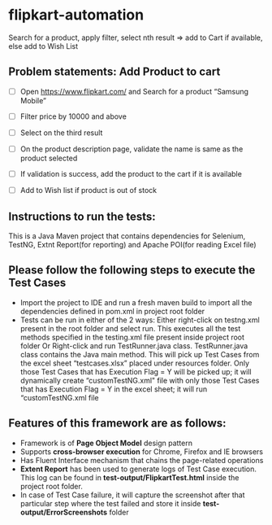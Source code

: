 # flipkart-automation
Search for a product, apply filter, select nth result => add to Cart if available, else add to Wish List

Problem statements:
Add Product to cart
- 
- [ ]	Open https://www.flipkart.com/ and Search for a product “Samsung Mobile”
- [ ]   Filter price by 10000 and above
- [ ]   Select on the third result
- [ ]   On the product description page, validate the name is same as the product selected
- [ ]	If validation is success, add the product to the cart if it is available
- [ ]	Add to Wish list if product is out of stock


Instructions to run the tests:
-
This is a Java Maven project that contains dependencies for Selenium, TestNG, Extnt Report(for reporting) and Apache POI(for reading Excel file)

Please follow the following steps to execute the Test Cases
- 
-	Import the project to IDE and run a fresh maven build to import all the dependencies defined in pom.xml in project root folder
-	Tests can be run in either of the 2 ways:
        Either right-click on testng.xml present in the root folder and select run. This executes all the test methods specified in the testing.xml file present inside project root folder Or
        Right-click and run TestRunner.java class. TestRunner.java class contains the Java main method. This will pick up Test Cases from the excel sheet “testcases.xlsx” placed under resources folder. Only those Test Cases that has Execution Flag = Y will be picked up; it will dynamically create “customTestNG.xml" file with only those Test Cases that has Execution Flag = Y in the excel sheet; it will run “customTestNG.xml file


Features of this framework are as follows:
-
-	Framework is of **Page Object Model** design pattern
-	Supports **cross-browser execution** for Chrome, Firefox and IE browsers
-	Has Fluent Interface mechanism that chains the page-related operations
-	**Extent Report** has been used to generate logs of Test Case execution. This log can be found in **test-output/FlipkartTest.html** inside the project root folder.
-	In case of Test Case failure, it will capture the screenshot after that particular step where the test failed and store it inside **test-output/ErrorScreenshots** folder
